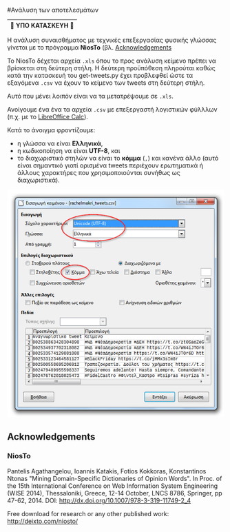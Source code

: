 #Ανάλυση των αποτελεσμάτων

| :construction: ΥΠΟ ΚΑΤΑΣΚΕΥΗ :construction: |
| --- |

Η ανάλυση συναισθήματος με τεχνικές επεξεργασίας φυσικής γλώσσας γίνεται
με το πρόγραμμα **NiosTo** (βλ. [Acknowledgements](#Acknowledgements)

Το NiosTo δέχεται αρχεία `.xls` όπου το προς ανάλυση κείμενο πρέπει να βρίσκεται
στη δεύτερη στήλη. Η δεύτερη προϋπόθεση πληρούται καθώς κατά την
κατασκευή του get-tweets.py έχει προβλεφθεί ώστε τα εξαγόμενα `.csv` 
να έχουν το κείμενο των tweets στη δεύτερη στήλη.

Αυτό που μένει λοιπόν είναι να τα μετατρέψουμε σε `.xls`.

Ανοίγουμε ένα ένα τα αρχεία `.csv` με επεξεργαστή λογιστικών φύλλλων 
(π.χ. με το [LibreOffice Calc](https://el.libreoffice.org/)).

Κατά το άνοιγμα φροντίζουμε:
* η γλώσσα να είναι **Ελληνικά**,
* η κωδικοποίηση να είναι **UTF-8**, και
* το διαχωριστικό στηλών να είναι το **κόμμα** (`,`) και κανένα άλλο 
(αυτό είναι σημαντικό γιατί ορισμένα tweets περιέχουν ερωτηματικά ή άλλους
χαρακτήρες που χρησιμοποιούνται συνήθως ως διαχωριστικά).

![στιγμιότυπο οθόνης από το Calc](calc-screenshot.png)

## Acknowledgements

### NiosTo

Pantelis Agathangelou, Ioannis Katakis, Fotios Kokkoras, Konstantinos Ntonas
"Mining Domain-Specific Dictionaries of Opinion Words". In Proc. of the  15th
International Conference on Web Information System Engineering (WISE 2014),
Thessaloniki, Greece, 12-14 October, LNCS 8786, Springer, pp 47-62, 2014.
DOI: http://dx.doi.org/10.1007/978-3-319-11749-2_4

Free download for research or any other published work: http://deixto.com/niosto/